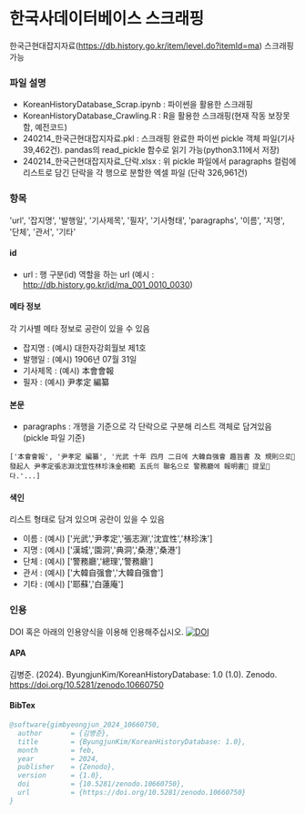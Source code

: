 # 한국사데이터베이스 스크래핑
한국근현대잡지자료(https://db.history.go.kr/item/level.do?itemId=ma) 스크래핑 가능

### 파일 설명
* KoreanHistoryDatabase_Scrap.ipynb : 파이썬을 활용한 스크래핑
* KoreanHistoryDatabase_Crawling.R : R을 활용한 스크래핑(현재 작동 보장못함, 예전코드)
* 240214_한국근현대잡지자료.pkl : 스크래핑 완료한 파이썬 pickle 객체 파일(기사 39,462건). pandas의 read_pickle 함수로 읽기 가능(python3.11에서 저장)
* 240214_한국근현대잡지자료_단락.xlsx : 위 pickle 파일에서 paragraphs 컬럼에 리스트로 담긴 단락을 각 행으로 분할한 엑셀 파일 (단락 326,961건)

### 항목
'url', '잡지명', '발행일', '기사제목', '필자', '기사형태', 'paragraphs', '이름', '지명',
       '단체', '관서', '기타'
#### id
* url : 행 구분(id) 역할을 하는 url (예시 : http://db.history.go.kr/id/ma_001_0010_0030)
#### 메타 정보
각 기사별 메타 정보로 공란이 있을 수 있음
* 잡지명 : (예시) 대한자강회월보 제1호
* 발행일 : (예시) 1906년 07월 31일
* 기사제목 : (예시) 本會會報
* 필자 : (예시) 尹孝定 編纂
#### 본문
* paragraphs : 개행을 기준으로 각 단락으로 구분해 리스트 객체로 담겨있음(pickle 파일 기준)
```text
['本會會報', '尹孝定 編纂', '光武 十年 四月 二日에 大韓自强會 趣旨書 及 規則으로 發起人 尹孝定張志淵沈宜性林珍洙金相範 五氏의 聯名으로 警務廳에 報明書 提呈다.'...]
```
#### 색인
리스트 형태로 담겨 있으며 공란이 있을 수 있음
* 이름 : (예시) ['光武','尹孝定','張志淵','沈宜性','林珍洙']
* 지명 : (예시) ['漢城','園洞','典洞','桑港','桑港']
* 단체 : (예시) ['警務廳','總理','警務廳']
* 관서 : (예시) ['大韓自强會','大韓自强會']
* 기타 : (예시) ['耶蘇','白蓮庵']

### 인용
DOI 혹은 아래의 인용양식을 이용해 인용해주십시오. [![DOI](https://zenodo.org/badge/186150475.svg)](https://zenodo.org/doi/10.5281/zenodo.10660749)
#### APA
김병준. (2024). ByungjunKim/KoreanHistoryDatabase: 1.0 (1.0). Zenodo. https://doi.org/10.5281/zenodo.10660750
#### BibTex
```BibTex
@software{gimbyeongjun_2024_10660750,
  author       = {김병준},
  title        = {ByungjunKim/KoreanHistoryDatabase: 1.0},
  month        = feb,
  year         = 2024,
  publisher    = {Zenodo},
  version      = {1.0},
  doi          = {10.5281/zenodo.10660750},
  url          = {https://doi.org/10.5281/zenodo.10660750}
}
```

